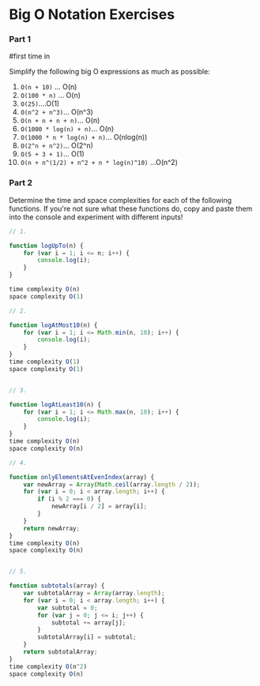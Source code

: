 # Big O Notation Exercises

### Part 1

#first time in

Simplify the following big O expressions as much as possible:

1. `O(n + 10)` ... O(n)
2. `O(100 * n)` ... O(n)
3. `O(25)`....O(1)
4. `O(n^2 + n^3)`... O(n^3)
5. `O(n + n + n + n)`... O(n)
6. `O(1000 * log(n) + n)`... O(n)
7. `O(1000 * n * log(n) + n)`... O(nlog(n))
8. `O(2^n + n^2)`... O(2^n)
9. `O(5 + 3 + 1)`... O(1)
10. `O(n + n^(1/2) + n^2 + n * log(n)^10)` ...O(n^2)

### Part 2

Determine the time and space complexities for each of the following functions. If you're not sure what these functions do, copy and paste them into the console and experiment with different inputs!


```js
// 1.

function logUpTo(n) {
    for (var i = 1; i <= n; i++) {
        console.log(i);
    }
}

time complexity O(n)
space complexity O(1)

// 2. 

function logAtMost10(n) {
    for (var i = 1; i <= Math.min(n, 10); i++) {
        console.log(i);
    }
}
time complexity O(1)
space complexity O(1)


// 3. 

function logAtLeast10(n) {
    for (var i = 1; i <= Math.max(n, 10); i++) {
        console.log(i);
    }
}
time complexity O(n)
space complexity O(n)

// 4.

function onlyElementsAtEvenIndex(array) {
    var newArray = Array(Math.ceil(array.length / 2));
    for (var i = 0; i < array.length; i++) {
        if (i % 2 === 0) {
            newArray[i / 2] = array[i];
        }
    }
    return newArray;
}
time complexity O(n)
space complexity O(n)


// 5. 

function subtotals(array) {
    var subtotalArray = Array(array.length);
    for (var i = 0; i < array.length; i++) {
        var subtotal = 0;
        for (var j = 0; j <= i; j++) {
            subtotal += array[j];
        }
        subtotalArray[i] = subtotal;
    }
    return subtotalArray;
}
time complexity O(n^2)
space complexity O(n)

```































